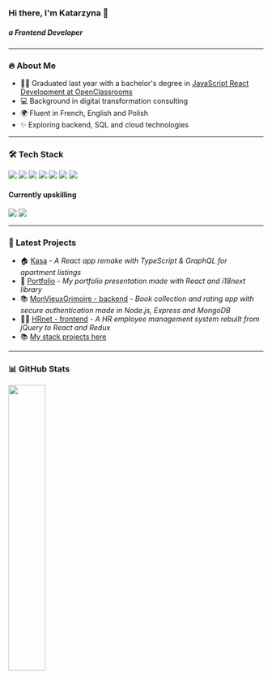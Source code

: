 ### Hi there, I'm Katarzyna 👋

##### a Frontend Developer

---

### 🔥 About Me

- 👩‍🎓 Graduated last year with a bachelor's degree in [JavaScript React Development at OpenClassrooms](https://openclassrooms.com/en/paths/878-javascript-react-developer)
- 💻 Background in digital transformation consulting
- 🌍 Fluent in French, English and Polish
- ✨ Exploring backend, SQL and cloud technologies

---

### 🛠️ Tech Stack

<p>
  <img src="https://img.shields.io/badge/JavaScript-F7DF1E?style=for-the-badge&logo=javascript&logoColor=black" />
  <img src="https://img.shields.io/badge/React-61DAFB?style=for-the-badge&logo=react&logoColor=black" />
  <img src="https://img.shields.io/badge/Redux-764ABC?style=for-the-badge&logo=redux&logoColor=white" />
  <img src="https://img.shields.io/badge/-HTML5-333333?style=for-the-badge&logo=HTML5&logoColor=white" />
  <img src="https://img.shields.io/badge/css3-%231572B6.svg?style=for-the-badge&logo=css3&logoColor=white" />
  <img src="https://img.shields.io/badge/SASS-hotpink.svg?style=for-the-badge&logo=SASS&logoColor=white" />
  <img src="https://img.shields.io/badge/Bootstrap-7952B3?style=for-the-badge&logo=bootstrap&logoColor=white" />
</p>

#### Currently upskilling

<p>
  <img src="https://img.shields.io/badge/TypeScript-007ACC?style=for-the-badge&logo=typescript&logoColor=white" />
  <img src="https://img.shields.io/badge/GraphQL-E10098?style=for-the-badge&logo=graphql&logoColor=white" />
</p>

---

### 🚀 Latest Projects

- 🏠 [Kasa](https://github.com/Kasia307584/kasa_apartment-rental-app2--frontend) - _A React app remake with TypeScript & GraphQL for apartment listings_
- 💼 [Portfolio](https://github.com/Kasia307584/portfolio) - _My portfolio presentation made with React and i18next library_
- 📚 [MonVieuxGrimoire - backend](https://github.com/Kasia307584/mon_vieux_grimoire-book-app--backend) - _Book collection and rating app with secure authentication made in Node.js, Express and MongoDB_
- 👩‍💻 [HRnet - frontend](https://github.com/Kasia307584/wealth_health-hr-app--frontend) - _A HR employee management system rebuilt from jQuery to React and Redux_
- 📚 [My stack projects here](https://github.com/stars/Kasia307584/lists/my-stack)

---

### 📊 GitHub Stats

<p>
  <img src="https://github-readme-stats.vercel.app/api/top-langs/?username=Kasia307584&layout=compact&theme=transparent" width="38%" />
</p>
